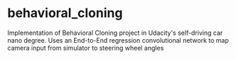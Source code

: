 # behavioral_cloning
Implementation of Behavioral Cloning project in Udacity's self-driving car nano degree. 
Uses an End-to-End regression convolutional network to map camera input from simulator to steering wheel angles
